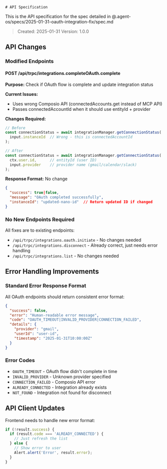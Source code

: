     # API Specification

This is the API specification for the spec detailed in @.agent-os/specs/2025-01-31-oauth-integration-fix/spec.md

> Created: 2025-01-31
> Version: 1.0.0

## API Changes

### Modified Endpoints

#### POST /api/trpc/integrations.completeOAuth.complete

**Purpose:** Check if OAuth flow is complete and update integration status

**Current Issues:**
- Uses wrong Composio API (connectedAccounts.get instead of MCP API)
- Passes connectedAccountId when it should use entityId + provider

**Changes Required:**
```typescript
// Before
const connectionStatus = await integrationManager.getConnectionStatus(
  input.instanceId  // Wrong - this is connectedAccountId
);

// After
const connectionStatus = await integrationManager.getConnectionStatus(
  ctx.user.id,      // entityId (user ID)
  input.provider    // provider name (gmail/calendar/slack)
);
```

**Response Format:** No change
```json
{
  "success": true|false,
  "message": "OAuth completed successfully",
  "instanceId": "updated-nano-id"  // Return updated ID if changed
}
```

### No New Endpoints Required

All fixes are to existing endpoints:
- `/api/trpc/integrations.oauth.initiate` - No changes needed
- `/api/trpc/integrations.disconnect` - Already correct, just needs error handling
- `/api/trpc/integrations.list` - No changes needed

## Error Handling Improvements

### Standard Error Response Format

All OAuth endpoints should return consistent error format:
```json
{
  "success": false,
  "error": "Human-readable error message",
  "code": "OAUTH_TIMEOUT|INVALID_PROVIDER|CONNECTION_FAILED",
  "details": {
    "provider": "gmail",
    "userId": "user-id",
    "timestamp": "2025-01-31T10:00:00Z"
  }
}
```

### Error Codes

- `OAUTH_TIMEOUT` - OAuth flow didn't complete in time
- `INVALID_PROVIDER` - Unknown provider specified
- `CONNECTION_FAILED` - Composio API error
- `ALREADY_CONNECTED` - Integration already exists
- `NOT_FOUND` - Integration not found for disconnect

## API Client Updates

Frontend needs to handle new error format:
```typescript
if (!result.success) {
  if (result.code === 'ALREADY_CONNECTED') {
    // Just refresh the list
  } else {
    // Show error to user
    Alert.alert('Error', result.error);
  }
}
```